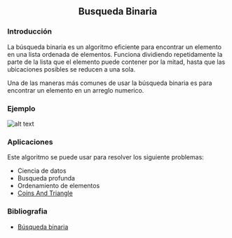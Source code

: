 <div align="center">
  
  ## Busqueda Binaria
 
</div>

### Introducción

La búsqueda binaria es un algoritmo eficiente para encontrar un elemento en una lista ordenada de elementos. Funciona dividiendo repetidamente la parte de la lista que el elemento puede contener por la mitad, hasta que las ubicaciones posibles se reducen a una sola. 

Una de las maneras más comunes de usar la búsqueda binaria es para encontrar un elemento en un arreglo numerico.


### Ejemplo

  
 ![alt text](https://libreim.github.io/assets/images/blog/segment_trees/segment_trees_visualizacion.png)

 ### Aplicaciones 
 Este algoritmo se puede usar para resolver los siguiente problemas: 
 
 * Ciencia de datos
 * Busqueda profunda
 * Ordenamiento de elementos
 * [Coins And Triangle](https://vjudge.net/contest/520691#problem/E)
 
 ### Bibliografia
 
 * [Búsqueda binaria](https://es.khanacademy.org/computing/computer-science/algorithms/binary-search/a/binary-search)

</div>

